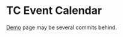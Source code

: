 TC Event Calendar
=================

[Demo](http://dennischen.com/temp/Dennis/index.php) page may be several commits behind.
